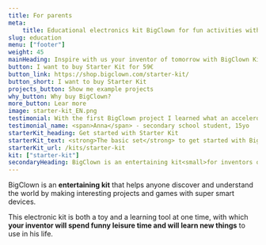 ```yaml
---
title: For parents
meta:
    title: Educational electronics kit BigClown for fun activities with kids
slug: education
menu: ["footer"]
weight: 45
mainHeading: Inspire with us your inventor of tomorrow with BigClown Kit
button: I want to buy Starter Kit for 59€
button_link: https://shop.bigclown.com/starter-kit/
button_short: I want to buy Starter Kit
projects_button: Show me example projects
why_button: Why buy BigClown?
more_button: Lear more
image: starter-kit_EN.png
testimonial: With the first BigClown project I learned what an accelerometer is, that I have it on my phone and how it can be used in a manufacturing. We just played IoT spinning top.
testimonial_name: <span>Anna</span> - secondary school student, 15yo
starterKit_heading: Get started with Starter Kit
starterKit_text: <strong>The basic set</strong> to get started with BigClown is called <strong>Starter Kit</strong> and every inventors will enjoy a lot of project with it. He will <strong>build first smart device and create projects</strong> to amaze friends, family and us.👌 Kit enables everyone to measure temperature, work with accelerometer or control anything with a button. In future <strong>you can upgrade it with more modules</strong>.
starterKit_url: /kits/starter-kit
kit: ["starter-kit"]
secondaryHeading: BigClown is an entertaining kit<small>for inventors of the future</small>
---
```


BigClown is an **entertaining kit** that helps anyone discover and understand the world by making interesting projects and games with super smart devices.

This electronic kit is both a toy and a learning tool at one time, with which **your inventor will spend funny leisure time and will learn new things** to use in his life.
